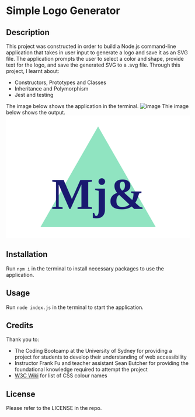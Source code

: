 # Simple Logo Generator

## Description

This project was constructed in order to build a Node.js command-line application that takes in user input to generate a logo and save it as an SVG file. The application prompts the user to select a color and shape, provide text for the logo, and save the generated SVG to a .svg file. Through this project, I learnt about:

- Constructors, Prototypes and Classes
- Inheritance and Polymorphism
- Jest and testing

The image below shows the application in the terminal.
![image](https://github.com/illakaya/simple-logo-generator/assets/161125561/7540706b-f118-41f3-a7ea-a9ab4766b3f5)
Thie image below shows the output.
![image](./output/logo.svg)


## Installation

Run `npm i` in the terminal to install necessary packages to use the application.

## Usage

Run `node index.js` in the terminal to start the application.

## Credits

Thank you to:

- The Coding Bootcamp at the University of Sydney for providing a project for students to develop their understanding of web accessibility
- Instructor Frank Fu and teacher assistant Sean Butcher for providing the foundational knowledge required to attempt the project
- [W3C Wiki](https://www.w3.org/wiki/CSS/Properties/color/keywords) for list of CSS colour names

## License

Please refer to the LICENSE in the repo.
